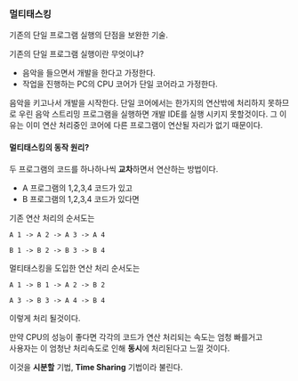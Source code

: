 ### 멀티태스킹
기존의 단일 프로그램 실행의 단점을 보완한 기술.

기존의 단일 프로그램 실행이란 무엇이냐?
* 음악을 들으면서 개발을 한다고 가정한다.
* 작업을 진행하는 PC의 CPU 코어가 단일 코어라고 가정한다.

음악을 키고나서 개발을 시작한다. 단일 코어에서는 한가지의 연산밖에 처리하지 못하므로
우린 음악 스트리밍 프로그램을 실행하면 개발 IDE를 실행 시키지 못할것이다. 
그 이유는 이미 연산 처리중인 코어에 다른 프로그램이 연산될 자리가 없기 때문이다.

#### 멀티태스킹의 동작 원리?
두 프로그램의 코드를 하나하나씩 **교차**하면서 연산하는 방법이다.

* A 프로그램의 1,2,3,4 코드가 있고
* B 프로그램의 1,2,3,4 코드가 있다면

기존 연산 처리의 순서도는 

`A 1 -> A 2 -> A 3 -> A 4` 

`B 1 -> B 2 -> B 3 -> B 4`

멀티태스킹을 도입한 연산 처리 순서도는 

`A 1 -> B 1 -> A 2 -> B 2 `

`A 3 -> B 3 -> A 4 -> B 4 `

이렇게 처리 될것이다.

만약 CPU의 성능이 좋다면 각각의 코드가 연산 처리되는 속도는 엄청 빠를거고 <br>
사용자는 이 엄청난 처리속도로 인해 **동시**에 처리된다고 느낄 것이다.

이것을 **시분할** 기법, **Time Sharing** 기법이라 불린다.